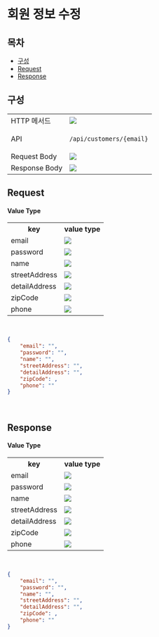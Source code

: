 # 회원 정보 수정

## 목차

- [구성](#구성)
- [Request](#request)
- [Response](#response)

## 구성

<table>
<tr>
  <td>HTTP 메서드</td>
  <td>
    <img src="https://img.shields.io/badge/PUT-blue">
  </td>
</tr>
<tr>
  <td>API</td>
  <td>

  `/api/customers/{email}`

  </td>
</tr>
<tr>
  <td>Request Body</td>
  <td>
    <img src="https://img.shields.io/badge/JSON-purple">
  </td>
</tr>
<tr>
  <td>Response Body</td>
  <td>
    <img src="https://img.shields.io/badge/JSON-purple">
  </td>
</tr>
</table>

## Request

#### Value Type 
<table>
<tr>
  <th>key</th>
  <th>value type</th>
</tr>
<tr>
    <td>email</td>
    <td><img src="https://img.shields.io/badge/string-grey"></td>
</tr>
<tr>
    <td>password</td>
    <td><img src="https://img.shields.io/badge/string-grey"></td>
</tr>
<tr>
    <td>name</td>
    <td><img src="https://img.shields.io/badge/string-grey"></td>
</tr>
<tr>
    <td>streetAddress</td>
    <td><img src="https://img.shields.io/badge/string-grey"></td>
</tr>
<tr>
    <td>detailAddress</td>
    <td><img src="https://img.shields.io/badge/string-grey"></td>
</tr>
<tr>
    <td>zipCode</td>
    <td><img src="https://img.shields.io/badge/number-grey"></td>
</tr>
<tr>
    <td>phone</td>
    <td><img src="https://img.shields.io/badge/string-grey"></td>
</tr>
</table>

<br/>

```json
{
    "email": "",
    "password": "",
    "name": "",
    "streetAddress": "",
    "detailAddress": "",
    "zipCode": ,
    "phone": ""
}
```

<br/>

## Response

#### Value Type 
<table>
<tr>
  <th>key</th>
  <th>value type</th>
</tr>
<tr>
    <td>email</td>
    <td><img src="https://img.shields.io/badge/string-grey"></td>
</tr>
<tr>
    <td>password</td>
    <td><img src="https://img.shields.io/badge/string-grey"></td>
</tr>
<tr>
    <td>name</td>
    <td><img src="https://img.shields.io/badge/string-grey"></td>
</tr>
<tr>
    <td>streetAddress</td>
    <td><img src="https://img.shields.io/badge/string-grey"></td>
</tr>
<tr>
    <td>detailAddress</td>
    <td><img src="https://img.shields.io/badge/string-grey"></td>
</tr>
<tr>
    <td>zipCode</td>
    <td><img src="https://img.shields.io/badge/number-grey"></td>
</tr>
<tr>
    <td>phone</td>
    <td><img src="https://img.shields.io/badge/string-grey"></td>
</tr>
</table>

<br/>

```json
{
    "email": "",
    "password": "",
    "name": "",
    "streetAddress": "",
    "detailAddress": "",
    "zipCode": ,
    "phone": ""
}
```

<br/>
